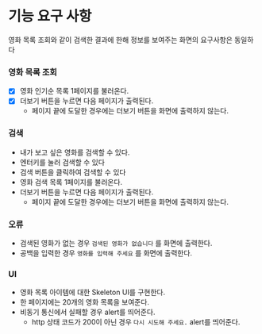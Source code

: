 # 기능 요구 사항

영화 목록 조회와 같이 검색한 결과에 한해 정보를 보여주는 화면의 요구사항은 동일하다

### 영화 목록 조회
- [X] 영화 인기순 목록 1페이지를 불러온다.
- [X] 더보기 버튼을 누르면 다음 페이지가 출력된다.
  - 페이지 끝에 도달한 경우에는 더보기 버튼을 화면에 출력하지 않는다.

### 검색
- 내가 보고 싶은 영화를 검색할 수 있다.
- 엔터키를 눌러 검색할 수 있다
- 검색 버튼을 클릭하여 검색할 수 있다
- 영화 검색 목록 1페이지를 불러온다.
- 더보기 버튼을 누르면 다음 페이지가 출력된다.
  - 페이지 끝에 도달한 경우에는 더보기 버튼을 화면에 출력하지 않는다.

### 오류
- 검색된 영화가 없는 경우 `검색된 영화가 없습니다` 를 화면에 출력한다.
- 공백을 입력한 경우 `영화를 입력해 주세요` 를 화면에 출력한다.


### UI
- 영화 목록 아이템에 대한 Skeleton UI를 구현한다.
- 한 페이지에는 20개의 영화 목록을 보여준다.
- 비동기 통신에서 실패할 경우 alert를 띄어준다.
  - http 상태 코드가 200이 아닌 경우 `다시 시도해 주세요.` alert를 띄어준다.

  